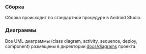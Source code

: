 ### Сборка
Сборка происходит по стандартной процедуре в Android Studio.
### Диаграммы
Все UML-диаграммы (class diagram, activity, sequence, deploy, component) размещены в директории [docs/diagrams](https://github.com/cpp-2016-autumn/android-process-monitoring/tree/master/docs/diagrams) проекта. 
